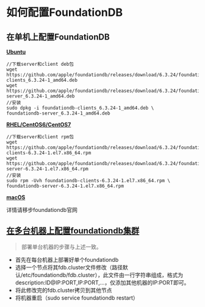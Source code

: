 # 如何配置FoundationDB
## 在单机上配置FoundationDB

**[Ubuntu](https://apple.github.io/foundationdb/getting-started-linux.html)**
```
//下载server和client deb包
wget https://github.com/apple/foundationdb/releases/download/6.3.24/foundationdb-clients_6.3.24-1_amd64.deb
wget https://github.com/apple/foundationdb/releases/download/6.3.24/foundationdb-server_6.3.24-1_amd64.deb
//安装
sudo dpkg -i foundationdb-clients_6.3.24-1_amd64.deb \
foundationdb-server_6.3.24-1_amd64.deb
```
**[RHEL/CentOS6/CentOS7](https://apple.github.io/foundationdb/getting-started-linux.html)**
```
//下载server和client rpm包
wget https://github.com/apple/foundationdb/releases/download/6.3.24/foundationdb-clients-6.3.24-1.el7.x86_64.rpm
wget https://github.com/apple/foundationdb/releases/download/6.3.24/foundationdb-server-6.3.24-1.el7.x86_64.rpm
//安装
sudo rpm -Uvh foundationdb-clients-6.3.24-1.el7.x86_64.rpm \
foundationdb-server-6.3.24-1.el7.x86_64.rpm
```
**[macOS](https://apple.github.io/foundationdb/getting-started-linux.html)**

详情请移步foundationdb官网

## [在多台机器上配置foundationdb集群](https://apple.github.io/foundationdb/administration.html#adding-machines-to-a-cluster)
> 部署单台机器的步骤与上述一致。
- 首先在每台机器上部署好单个foundationdb
- 选择一个节点将其fdb.cluster文件修改（路径默认/etc/foundationdb/fdb.cluster），此文件由一行字符串组成，格式为description:ID@IP:PORT,IP:PORT,...，仅添加其他机器的IP:PORT即可。
- 将此修改完的fdb.cluster拷贝到其他节点
- 将机器重启（sudo service foundationdb restart）